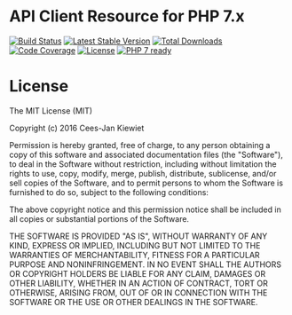 # API Client Resource for PHP 7.x

[![Build Status](https://travis-ci.org/php-api-clients/resource.svg?branch=master)](https://travis-ci.org/php-api-clients/foundation)
[![Latest Stable Version](https://poser.pugx.org/api-clients/resource/v/stable.png)](https://packagist.org/packages/api-clients/resource)
[![Total Downloads](https://poser.pugx.org/api-clients/resource/downloads.png)](https://packagist.org/packages/api-clients/resource/stats)
[![Code Coverage](https://scrutinizer-ci.com/g/php-api-clients/resource/badges/coverage.png?b=master)](https://scrutinizer-ci.com/g/php-api-clients/resource/?branch=master)
[![License](https://poser.pugx.org/api-clients/resource/license.png)](https://packagist.org/packages/api-clients/foundation)
[![PHP 7 ready](http://php7ready.timesplinter.ch/php-api-clients/resource/badge.svg)](https://appveyor-ci.org/php-api-clients/resource)

# License

The MIT License (MIT)

Copyright (c) 2016 Cees-Jan Kiewiet

Permission is hereby granted, free of charge, to any person obtaining a copy
of this software and associated documentation files (the "Software"), to deal
in the Software without restriction, including without limitation the rights
to use, copy, modify, merge, publish, distribute, sublicense, and/or sell
copies of the Software, and to permit persons to whom the Software is
furnished to do so, subject to the following conditions:

The above copyright notice and this permission notice shall be included in all
copies or substantial portions of the Software.

THE SOFTWARE IS PROVIDED "AS IS", WITHOUT WARRANTY OF ANY KIND, EXPRESS OR
IMPLIED, INCLUDING BUT NOT LIMITED TO THE WARRANTIES OF MERCHANTABILITY,
FITNESS FOR A PARTICULAR PURPOSE AND NONINFRINGEMENT. IN NO EVENT SHALL THE
AUTHORS OR COPYRIGHT HOLDERS BE LIABLE FOR ANY CLAIM, DAMAGES OR OTHER
LIABILITY, WHETHER IN AN ACTION OF CONTRACT, TORT OR OTHERWISE, ARISING FROM,
OUT OF OR IN CONNECTION WITH THE SOFTWARE OR THE USE OR OTHER DEALINGS IN THE
SOFTWARE.
